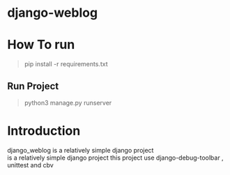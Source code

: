 # django-weblog

# How To run
>pip install -r requirements.txt

## Run Project
>python3 manage.py runserver

# Introduction
django_weblog is a relatively simple django project <br>
is a relatively simple django project
this project use django-debug-toolbar , unittest and cbv 
